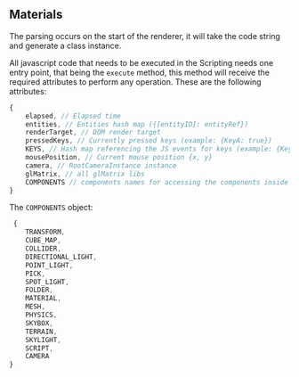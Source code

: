 ## Materials

The parsing occurs on the start of the renderer, it will take the code string and generate a class instance.

All javascript code that needs to be executed in the Scripting needs one entry point,
that being the `execute` method, this method will receive the required attributes to perform any operation.
These are the following attributes:
```js
{
    elapsed, // Elapsed time
    entities, // Entities hash map ({[entityID]: entityRef})
    renderTarget, // DOM render target
    pressedKeys, // Currently pressed keys (example: {KeyA: true})
    KEYS, // Hash map referencing the JS events for keys (example: {KeyA: "KeyA"})
    mousePosition, // Current mouse position {x, y}
    camera, // RootCameraInstance instance 
    glMatrix, // all glMatrix libs
    COMPONENTS // components names for accessing the components inside an entity.
}
```

The `COMPONENTS` object:
```js
 {
    TRANSFORM,
    CUBE_MAP,
    COLLIDER,
    DIRECTIONAL_LIGHT,
    POINT_LIGHT,
    PICK,
    SPOT_LIGHT,
    FOLDER,
    MATERIAL,
    MESH,
    PHYSICS,
    SKYBOX,
    TERRAIN,
    SKYLIGHT,
    SCRIPT,
    CAMERA
}
```

